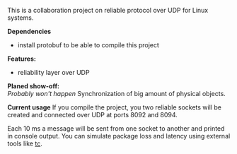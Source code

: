 This is a collaboration project on reliable protocol over UDP for Linux systems.

**Dependencies**
- install protobuf to be able to compile this project

**Features:**
- reliability layer over UDP

**Planed show-off:**  
_Probably won't happen_
Synchronization of big amount of physical objects.

**Current usage**
If you compile the project, you two reliable sockets will be created and connected over UDP at ports 8092 and 8094.   

Each 10 ms a message will be sent from one socket to another and printed in console output. You can simulate package loss and latency using external tools like [tc](https://stackoverflow.com/questions/614795/simulate-delayed-and-dropped-packets-on-linux).
